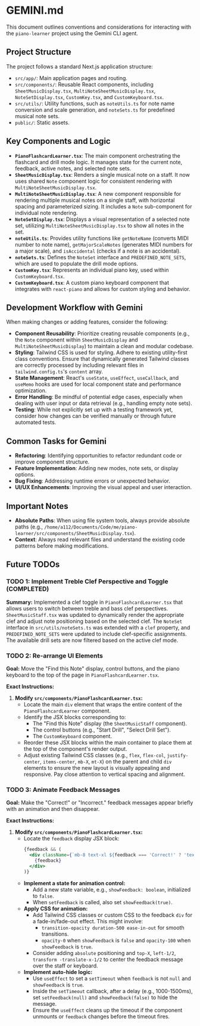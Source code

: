 # GEMINI.md

This document outlines conventions and considerations for interacting with the `piano-learner` project using the Gemini CLI agent.

## Project Structure

The project follows a standard Next.js application structure:

- `src/app/`: Main application pages and routing.
- `src/components/`: Reusable React components, including `SheetMusicDisplay.tsx`, `MultiNoteSheetMusicDisplay.tsx`, `NoteSetDisplay.tsx`, `CustomKey.tsx`, and `CustomKeyboard.tsx`.
- `src/utils/`: Utility functions, such as `noteUtils.ts` for note name conversion and scale generation, and `noteSets.ts` for predefined musical note sets.
- `public/`: Static assets.

## Key Components and Logic

- **`PianoFlashcardLearner.tsx`**: The main component orchestrating the flashcard and drill mode logic. It manages state for the current note, feedback, active notes, and selected note sets.
- **`SheetMusicDisplay.tsx`**: Renders a single musical note on a staff. It now uses shared `Note` component logic for consistent rendering with `MultiNoteSheetMusicDisplay.tsx`.
- **`MultiNoteSheetMusicDisplay.tsx`**: A new component responsible for rendering multiple musical notes on a single staff, with horizontal spacing and parameterized sizing. It includes a `Note` sub-component for individual note rendering.
- **`NoteSetDisplay.tsx`**: Displays a visual representation of a selected note set, utilizing `MultiNoteSheetMusicDisplay.tsx` to show all notes in the set.
- **`noteUtils.ts`**: Provides utility functions like `getNoteName` (converts MIDI number to note name), `getMajorScaleNotes` (generates MIDI numbers for a major scale), and `isAccidental` (checks if a note is an accidental).
- **`noteSets.ts`**: Defines the `NoteSet` interface and `PREDEFINED_NOTE_SETS`, which are used to populate the drill mode options.
- **`CustomKey.tsx`**: Represents an individual piano key, used within `CustomKeyboard.tsx`.
- **`CustomKeyboard.tsx`**: A custom piano keyboard component that integrates with `react-piano` and allows for custom styling and behavior.

## Development Workflow with Gemini

When making changes or adding features, consider the following:

- **Component Reusability**: Prioritize creating reusable components (e.g., the `Note` component within `SheetMusicDisplay` and `MultiNoteSheetMusicDisplay`) to maintain a clean and modular codebase.
- **Styling**: Tailwind CSS is used for styling. Adhere to existing utility-first class conventions. Ensure that dynamically generated Tailwind classes are correctly processed by including relevant files in `tailwind.config.ts`'s `content` array.
- **State Management**: React's `useState`, `useEffect`, `useCallback`, and `useMemo` hooks are used for local component state and performance optimization.
- **Error Handling**: Be mindful of potential edge cases, especially when dealing with user input or data retrieval (e.g., handling empty note sets).
- **Testing**: While not explicitly set up with a testing framework yet, consider how changes can be verified manually or through future automated tests.

## Common Tasks for Gemini

- **Refactoring**: Identifying opportunities to refactor redundant code or improve component structure.
- **Feature Implementation**: Adding new modes, note sets, or display options.
- **Bug Fixing**: Addressing runtime errors or unexpected behavior.
- **UI/UX Enhancements**: Improving the visual appeal and user interaction.

## Important Notes

- **Absolute Paths**: When using file system tools, always provide absolute paths (e.g., `/home/a112/Documents/Code/me/piano-learner/src/components/SheetMusicDisplay.tsx`).
- **Context**: Always read relevant files and understand the existing code patterns before making modifications.

## Future TODOs

### TODO 1: Implement Treble Clef Perspective and Toggle (COMPLETED)

**Summary:** Implemented a clef toggle in `PianoFlashcardLearner.tsx` that allows users to switch between treble and bass clef perspectives. `SheetMusicStaff.tsx` was updated to dynamically render the appropriate clef and adjust note positioning based on the selected clef. The `NoteSet` interface in `src/utils/noteSets.ts` was extended with a `clef` property, and `PREDEFINED_NOTE_SETS` were updated to include clef-specific assignments. The available drill sets are now filtered based on the active clef mode.

### TODO 2: Re-arrange UI Elements

**Goal:** Move the "Find this Note" display, control buttons, and the piano keyboard to the top of the page in `PianoFlashcardLearner.tsx`.

**Exact Instructions:**

1.  **Modify `src/components/PianoFlashcardLearner.tsx`:**
    *   Locate the main `div` element that wraps the entire content of the `PianoFlashcardLearner` component.
    *   Identify the JSX blocks corresponding to:
        *   The "Find this Note" display (the `SheetMusicStaff` component).
        *   The control buttons (e.g., "Start Drill", "Select Drill Set").
        *   The `CustomKeyboard` component.
    *   Reorder these JSX blocks within the main container to place them at the top of the component's render output.
    *   Adjust existing Tailwind CSS classes (e.g., `flex`, `flex-col`, `justify-center`, `items-center`, `mb-X`, `mt-X`) on the parent and child `div` elements to ensure the new layout is visually appealing and responsive. Pay close attention to vertical spacing and alignment.

### TODO 3: Animate Feedback Messages

**Goal:** Make the "Correct!" or "Incorrect." feedback messages appear briefly with an animation and then disappear.

**Exact Instructions:**

1.  **Modify `src/components/PianoFlashcardLearner.tsx`:**
    *   Locate the `feedback` display JSX block:
        ```jsx
        {feedback && (
          <div className={`mb-8 text-xl ${feedback === 'Correct!' ? 'text-green-500' : 'text-red-500'}`}>
            {feedback}
          </div>
        )}
        ```
    *   **Implement a state for animation control:**
        *   Add a new state variable, e.g., `showFeedback: boolean`, initialized to `false`.
        *   When `setFeedback` is called, also set `showFeedback(true)`.
    *   **Apply CSS for animation:**
        *   Add Tailwind CSS classes or custom CSS to the feedback `div` for a fade-in/fade-out effect. This might involve:
            *   `transition-opacity duration-500 ease-in-out` for smooth transitions.
            *   `opacity-0` when `showFeedback` is `false` and `opacity-100` when `showFeedback` is `true`.
        *   Consider adding `absolute` positioning and `top-X`, `left-1/2`, `transform -translate-x-1/2` to center the feedback message over the staff or keyboard.
    *   **Implement auto-hide logic:**
        *   Use `useEffect` to set a `setTimeout` when `feedback` is not `null` and `showFeedback` is `true`.
        *   Inside the `setTimeout` callback, after a delay (e.g., 1000-1500ms), set `setFeedback(null)` and `showFeedback(false)` to hide the message.
        *   Ensure the `useEffect` cleans up the timeout if the component unmounts or `feedback` changes before the timeout fires.
